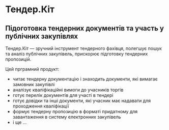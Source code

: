 # Тендер.Кіт
## Підоготовка тендерних документів та участь у публічних закупівлях

Тендер.Кіт — зручний інструмент тендерного фахівця, полегшує пошук та аналіз публічних закупівель, прискорює підготовку тендерних пропозицій.    

Цей прграмний продукт:
- читає тендерну документацію і знаходить документи, які вимагає замовник закупівлі
- аналізує кваліфікаційні вимоги до учасників торгів  	
- готує перелік документів для участі в тендері
- готує довідки та інші документи, які учасник має надавати для проходження кваліфікації
- формує тендерну пропозицію в форматі придатному для завантаження в систему електронних закупівель
- і ще ...
